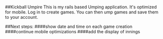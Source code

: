 
##Kickball Umpire
This is my rails based Umping application. It's optimized for mobile. Log in to create games. You can then ump games and save them to your account. 

##Next steps:
####show date and time on each game creation
####continue mobile optimizations
####add the display of innings
